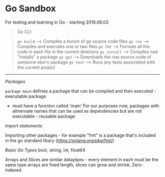 # Go Sandbox

For testing and learning in Go - starting 2019.06.03

> *Go CLI*

> `go build` --> Compiles a bunch of go source code files
> `go run` --> Compiles and executes one or two files
> `go fmt` --> Formats all the code in each file in the current directory
> `go install` --> Compiles nad "installs" a package
> `go get` --> Downloads the raw source code of someone else's package
> `go test` --> Runs any tests associated with the current project

---

*Packages*

`package main` defines a package that can be compiled and then executed - executable package
- must have a function called 'main'
For our purposes now, packages with altnernate names that can be used as dependencies but are not executable - reusable package

*Import statements*

Importing other packages - for example "fmt" is a package that's included in the go standard libary (https://golang.org/pkg/fmt/)

*Basic Go Types*
bool, string, int, float64

Arrays and Slices are similar dataytpes - every element in each must be the same type
arrays are fixed length, slices can grow and shrink. Zero-indexed.

